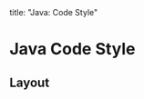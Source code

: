 <frontmatter>
title: "Java: Code Style"
</frontmatter>

<link rel="stylesheet" href="{{baseUrl}}/css/textbook.css">

<div class="website-content">

# Java Code Style


## Layout

<panel header="Basic Indentation :one:"
    type="seamless" alt="indentation" expanded>
  <include src="rule-basicIndentation/index.md#main" />
</panel>
<panel header="Line Length :one:"
    type="seamless" alt="line length" expanded>
  <include src="rule-lineLength/index.md#main" />
</panel>



</div>

